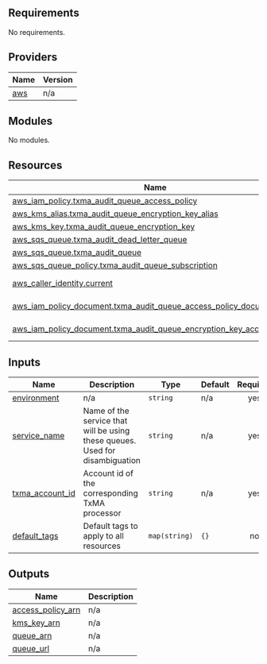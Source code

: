 <!-- BEGIN_TF_DOCS -->
## Requirements

No requirements.

## Providers

| Name | Version |
|------|---------|
| <a name="provider_aws"></a> [aws](#provider\_aws) | n/a |

## Modules

No modules.

## Resources

| Name | Type |
|------|------|
| [aws_iam_policy.txma_audit_queue_access_policy](https://registry.terraform.io/providers/hashicorp/aws/latest/docs/resources/iam_policy) | resource |
| [aws_kms_alias.txma_audit_queue_encryption_key_alias](https://registry.terraform.io/providers/hashicorp/aws/latest/docs/resources/kms_alias) | resource |
| [aws_kms_key.txma_audit_queue_encryption_key](https://registry.terraform.io/providers/hashicorp/aws/latest/docs/resources/kms_key) | resource |
| [aws_sqs_queue.txma_audit_dead_letter_queue](https://registry.terraform.io/providers/hashicorp/aws/latest/docs/resources/sqs_queue) | resource |
| [aws_sqs_queue.txma_audit_queue](https://registry.terraform.io/providers/hashicorp/aws/latest/docs/resources/sqs_queue) | resource |
| [aws_sqs_queue_policy.txma_audit_queue_subscription](https://registry.terraform.io/providers/hashicorp/aws/latest/docs/resources/sqs_queue_policy) | resource |
| [aws_caller_identity.current](https://registry.terraform.io/providers/hashicorp/aws/latest/docs/data-sources/caller_identity) | data source |
| [aws_iam_policy_document.txma_audit_queue_access_policy_document](https://registry.terraform.io/providers/hashicorp/aws/latest/docs/data-sources/iam_policy_document) | data source |
| [aws_iam_policy_document.txma_audit_queue_encryption_key_access_policy](https://registry.terraform.io/providers/hashicorp/aws/latest/docs/data-sources/iam_policy_document) | data source |

## Inputs

| Name | Description | Type | Default | Required |
|------|-------------|------|---------|:--------:|
| <a name="input_environment"></a> [environment](#input\_environment) | n/a | `string` | n/a | yes |
| <a name="input_service_name"></a> [service\_name](#input\_service\_name) | Name of the service that will be using these queues. Used for disambiguation | `string` | n/a | yes |
| <a name="input_txma_account_id"></a> [txma\_account\_id](#input\_txma\_account\_id) | Account id of the corresponding TxMA processor | `string` | n/a | yes |
| <a name="input_default_tags"></a> [default\_tags](#input\_default\_tags) | Default tags to apply to all resources | `map(string)` | `{}` | no |

## Outputs

| Name | Description |
|------|-------------|
| <a name="output_access_policy_arn"></a> [access\_policy\_arn](#output\_access\_policy\_arn) | n/a |
| <a name="output_kms_key_arn"></a> [kms\_key\_arn](#output\_kms\_key\_arn) | n/a |
| <a name="output_queue_arn"></a> [queue\_arn](#output\_queue\_arn) | n/a |
| <a name="output_queue_url"></a> [queue\_url](#output\_queue\_url) | n/a |
<!-- END_TF_DOCS -->
